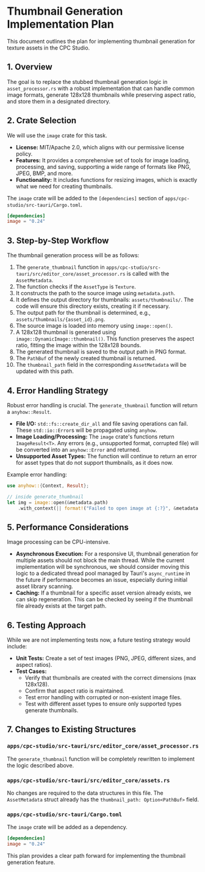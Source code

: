 # Thumbnail Generation Implementation Plan

This document outlines the plan for implementing thumbnail generation for texture assets in the CPC Studio.

## 1. Overview

The goal is to replace the stubbed thumbnail generation logic in `asset_processor.rs` with a robust implementation that can handle common image formats, generate 128x128 thumbnails while preserving aspect ratio, and store them in a designated directory.

## 2. Crate Selection

We will use the `image` crate for this task.

-   **License:** MIT/Apache 2.0, which aligns with our permissive license policy.
-   **Features:** It provides a comprehensive set of tools for image loading, processing, and saving, supporting a wide range of formats like PNG, JPEG, BMP, and more.
-   **Functionality:** It includes functions for resizing images, which is exactly what we need for creating thumbnails.

The `image` crate will be added to the `[dependencies]` section of `apps/cpc-studio/src-tauri/Cargo.toml`.

```toml
[dependencies]
image = "0.24"
```

## 3. Step-by-Step Workflow

The thumbnail generation process will be as follows:

1.  The `generate_thumbnail` function in `apps/cpc-studio/src-tauri/src/editor_core/asset_processor.rs` is called with the `AssetMetadata`.
2.  The function checks if the `AssetType` is `Texture`.
3.  It constructs the path to the source image using `metadata.path`.
4.  It defines the output directory for thumbnails: `assets/thumbnails/`. The code will ensure this directory exists, creating it if necessary.
5.  The output path for the thumbnail is determined, e.g., `assets/thumbnails/{asset_id}.png`.
6.  The source image is loaded into memory using `image::open()`.
7.  A 128x128 thumbnail is generated using `image::DynamicImage::thumbnail()`. This function preserves the aspect ratio, fitting the image within the 128x128 bounds.
8.  The generated thumbnail is saved to the output path in PNG format.
9.  The `PathBuf` of the newly created thumbnail is returned.
10. The `thumbnail_path` field in the corresponding `AssetMetadata` will be updated with this path.

## 4. Error Handling Strategy

Robust error handling is crucial. The `generate_thumbnail` function will return a `anyhow::Result`.

-   **File I/O:** `std::fs::create_dir_all` and file saving operations can fail. These `std::io::Error`s will be propagated using `anyhow`.
-   **Image Loading/Processing:** The `image` crate's functions return `ImageResult<T>`. Any errors (e.g., unsupported format, corrupted file) will be converted into an `anyhow::Error` and returned.
-   **Unsupported Asset Types:** The function will continue to return an error for asset types that do not support thumbnails, as it does now.

Example error handling:

```rust
use anyhow::{Context, Result};

// inside generate_thumbnail
let img = image::open(&metadata.path)
    .with_context(|| format!("Failed to open image at {:?}", &metadata.path))?;
```

## 5. Performance Considerations

Image processing can be CPU-intensive.

-   **Asynchronous Execution:** For a responsive UI, thumbnail generation for multiple assets should not block the main thread. While the current implementation will be synchronous, we should consider moving this logic to a dedicated thread pool managed by Tauri's `async_runtime` in the future if performance becomes an issue, especially during initial asset library scanning.
-   **Caching:** If a thumbnail for a specific asset version already exists, we can skip regeneration. This can be checked by seeing if the thumbnail file already exists at the target path.

## 6. Testing Approach

While we are not implementing tests now, a future testing strategy would include:

-   **Unit Tests:** Create a set of test images (PNG, JPEG, different sizes, and aspect ratios).
-   **Test Cases:**
    -   Verify that thumbnails are created with the correct dimensions (max 128x128).
    -   Confirm that aspect ratio is maintained.
    -   Test error handling with corrupted or non-existent image files.
    -   Test with different asset types to ensure only supported types generate thumbnails.

## 7. Changes to Existing Structures

### `apps/cpc-studio/src-tauri/src/editor_core/asset_processor.rs`

The `generate_thumbnail` function will be completely rewritten to implement the logic described above.

### `apps/cpc-studio/src-tauri/src/editor_core/assets.rs`

No changes are required to the data structures in this file. The `AssetMetadata` struct already has the `thumbnail_path: Option<PathBuf>` field.

### `apps/cpc-studio/src-tauri/Cargo.toml`

The `image` crate will be added as a dependency.

```toml
[dependencies]
image = "0.24"
```

This plan provides a clear path forward for implementing the thumbnail generation feature.